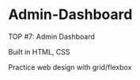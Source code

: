 # Admin-Dashboard
TOP #7: Admin Dashboard

Built in HTML, CSS

Practice web design with grid/flexbox
